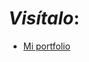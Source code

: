 # *Visítalo*:
- [Mi portfolio]([https://iridescent-toffee-f3ea81.netlify.app/](https://portfolio-francisco-piqueras-lopez.netlify.app/))
